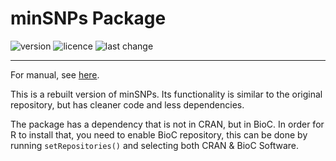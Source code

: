 # minSNPs Package
![version](https://img.shields.io/github/v/release/ludwigHoon/MinSNPs?sort=semver)
![licence](https://img.shields.io/badge/licence-MIT-blue)
![last change](https://img.shields.io/github/last-commit/ludwigHoon/MinSNPs)

***
For manual, see [here](docs/usermanual.pdf).

This is a rebuilt version of minSNPs. Its functionality is similar to the original repository, but has cleaner code and less dependencies.

The package has a dependency that is not in CRAN, but in BioC. In order for R to install that, you need to enable BioC repository, this can be done by running `setRepositories()` and selecting both CRAN & BioC Software.
